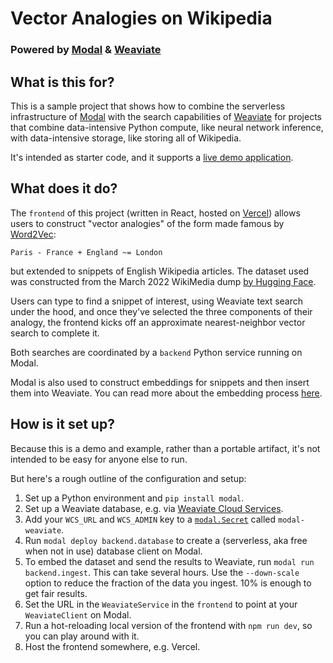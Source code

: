 # Vector Analogies on Wikipedia
### Powered by [Modal](https://modal.com) & [Weaviate](https://weaviate.io)

## What is this for?

This is a sample project that shows how to combine the serverless infrastructure of [Modal](https://modal.com)
with the search capabilities of [Weaviate](https://weaviate.io)
for projects that combine data-intensive Python compute, like neural network inference,
with data-intensive storage, like storing all of Wikipedia.

It's intended as starter code, and it supports a [live demo application](https://vector-analogies-wikipedia.vercel.app/).

## What does it do?

The `frontend` of this project (written in React, hosted on [Vercel](https://vercel.com))
allows users to construct "vector analogies" of the form made famous by [Word2Vec](https://arxiv.org/abs/1301.3781):

```
Paris - France + England ~= London
```

but extended to snippets of English Wikipedia articles.
The dataset used was constructed from the March 2022 WikiMedia dump [by Hugging Face](https://huggingface.co/datasets/wikipedia).

Users can type to find a snippet of interest, using Weaviate text search under the hood,
and once they've selected the three components of their analogy,
the frontend kicks off an approximate nearest-neighbor vector search to complete it.

Both searches are coordinated by a `backend` Python service running on Modal.

Modal is also used to construct embeddings for snippets and then insert them into Weaviate.
You can read more about the embedding process [here](https://modal.com/blog/embedding-wikipedia).

## How is it set up?

Because this is a demo and example, rather than a portable artifact,
it's not intended to be easy for anyone else to run.

But here's a rough outline of the configuration and setup:

1. Set up a Python environment and `pip install modal`.
1. Set up a Weaviate database, e.g. via [Weaviate Cloud Services](https://weaviate.io/developers/weaviate/installation/weaviate-cloud-services).
1. Add your `WCS_URL` and `WCS_ADMIN` key to a [`modal.Secret`](https://modal.com/docs/guide/secrets) called `modal-weaviate`.
1. Run `modal deploy backend.database` to create a (serverless, aka free when not in use) database client on Modal.
1. To embed the dataset and send the results to Weaviate, run `modal run backend.ingest`. This can take several hours. Use the `--down-scale` option to reduce the fraction of the data you ingest. 10% is enough to get fair results.
1. Set the URL in the `WeaviateService` in the `frontend` to point at your `WeaviateClient` on Modal.
1. Run a hot-reloading local version of the frontend with `npm run dev`, so you can play around with it.
1. Host the frontend somewhere, e.g. Vercel.
